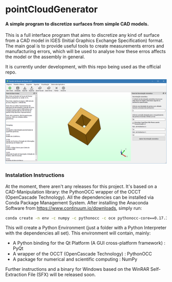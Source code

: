 pointCloudGenerator
===================

#### A simple program to discretize surfaces from simple CAD models.

This is a full interface program that aims to discretize any kind of surface from
a CAD model in IGES (Initial Graphics Exchange Specification) format. The main goal
is to provide useful tools to create measurements errors and manufacturing errors,
which will be used to analyse how these erros affects the model or the assembly
in general.

It is currently under development, with this repo being used as the official repo.

![Alt text](img/interface.png?raw=true "interface")

### Instalation Instructions

At the moment, there aren't any releases for this project.
It's based on a CAD-Manipulation library: the PythonOCC wrapper of the OCCT (OpenCascade Technology). All the dependencies can be installed via Conda Package Management System. After installing the Anaconda Software from https://www.continuum.io/downloads, simply run:
```bash
conda create -n env -c numpy -c pythonocc -c oce pythonocc-core==0.17.3 python=3
```
This will create a Python Environment (just a folder with a Python Interpreter with the dependencies all set). This environment will contain, mainly:
* A Python binding for the Qt Platform (A GUI cross-platform framework) : PyQt
* A wrapper of the OCCT (OpenCascade Technology) : PythonOCC
* A package for numerical and scientific computing : NumPy

Further instructions and a binary for Windows based on the WinRAR Self-Extraction File (SFX) will be released soon.
